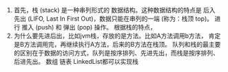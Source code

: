 1. 首先，栈 (stack) 是一种串列形式的 数据结构。这种数据结构的特点是 后入先出
(LIFO, Last In First Out)，数据只能在串列的一端 (称为：栈顶 top)。 
进行 推入 (push) 和 弹出 (pop) 操作。 根据栈的特点，
2. 为什么要先进后出，比如jvm栈，存放的是方法。比如A方法调用b方法，
肯定是B方法调用完，再继续执行A方法，后来的B方法在栈顶。
队列和栈的最主要的区别在于数据的访问方式，队列是按序排列、先进先出，而栈是按序排列、后进先出。
数组 链表 LinkedList都可以实现栈